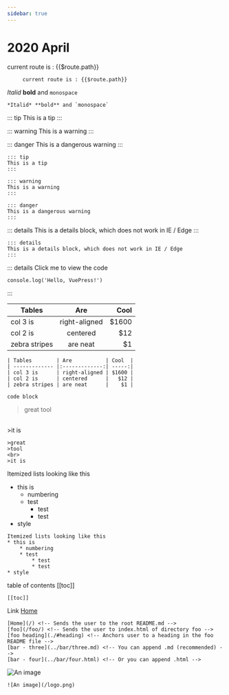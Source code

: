 ```yaml
---
sidebar: true
---
```

# 2020 April

   current route is : {{$route.path}}
```
     current route is : {{$route.path}}
```

*Italid* **bold** and `monospace`
```
*Italid* **bold** and `monospace`
```
::: tip
This is a tip
:::

::: warning
This is a warning
:::

::: danger
This is a dangerous warning
:::
```
::: tip
This is a tip
:::

::: warning
This is a warning
:::

::: danger
This is a dangerous warning
:::
```
::: details
This is a details block, which does not work in IE / Edge
:::

```
::: details
This is a details block, which does not work in IE / Edge
:::
```

::: details Click me to view the code

```
console.log('Hello, VuePress!')
```
:::

| Tables        | Are           | Cool  |
| ------------- |:-------------:| -----:|
| col 3 is      | right-aligned | $1600 |
| col 2 is      | centered      |   $12 |
| zebra stripes | are neat      |    $1 |
```
| Tables        | Are           | Cool  |
| ------------- |:-------------:| -----:|
| col 3 is      | right-aligned | $1600 |
| col 2 is      | centered      |   $12 |
| zebra stripes | are neat      |    $1 |
```


```
code block
```

>great
>tool
<br>
>it is

```
>great
>tool
<br>
>it is
```

Itemized lists looking like this
* this is
    * numbering
    * test
        * test
        * test
* style 

```
Itemized lists looking like this
* this is
    * numbering
    * test
        * test
        * test
* style 
```
table of contents
[[toc]]
```
[[toc]]
```

Link
[Home](/)
```
[Home](/) <!-- Sends the user to the root README.md -->
[foo](/foo/) <!-- Sends the user to index.html of directory foo -->
[foo heading](./#heading) <!-- Anchors user to a heading in the foo README file -->
[bar - three](../bar/three.md) <!-- You can append .md (recommended) -->
[bar - four](../bar/four.html) <!-- Or you can append .html -->
```
![An image](/logo.png) 
```
![An image](/logo.png) 
```

 <Disqus />


<vue-disqus/>